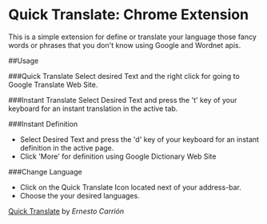 # Quick Translate: Chrome Extension

This is a simple extension for define or translate your language those fancy words or phrases that you don't know using Google and Wordnet apis.


##Usage

###Quick Translate
Select desired Text and the right click for going to Google Translate Web Site.
    
###Instant Translate
Select Desired Text and press the 't' key of your keyboard for an instant translation in the active tab.
    
###Instant Definition
* Select Desired Text and press the 'd' key of your keyboard for an instant definition in the active page.
* Click 'More' for definition using Google Dictionary Web Site

###Change Language
* Click on the Quick Translate Icon located next of your address-bar.
* Choose the your desired languages.

[Quick Translate](https://chrome.google.com/webstore/detail/kghoiamnhpiljmmndbecoikdganbnagk?hl=en-US)
 by *Ernesto Carrión*
